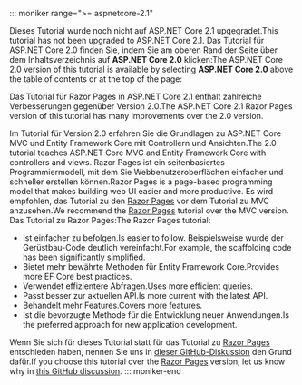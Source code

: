 ::: moniker range=">= aspnetcore-2.1"

<span data-ttu-id="97168-101">Dieses Tutorial wurde noch nicht auf ASP.NET Core 2.1 upgegradet.</span><span class="sxs-lookup"><span data-stu-id="97168-101">This tutorial has not been upgraded to ASP.NET Core 2.1.</span></span> <span data-ttu-id="97168-102">Das Tutorial für ASP.NET Core 2.0 finden Sie, indem Sie am oberen Rand der Seite über dem Inhaltsverzeichnis auf **ASP.NET Core 2.0** klicken:</span><span class="sxs-lookup"><span data-stu-id="97168-102">The ASP.NET Core 2.0 version of this tutorial is available by selecting **ASP.NET Core 2.0** above the table of contents or at the top of the page:</span></span>

<span data-ttu-id="97168-103">Das Tutorial für Razor Pages in ASP.NET Core 2.1 enthält zahlreiche Verbesserungen gegenüber Version 2.0.</span><span class="sxs-lookup"><span data-stu-id="97168-103">The ASP.NET Core 2.1 Razor Pages version of this tutorial has many improvements over the 2.0 version.</span></span>

<span data-ttu-id="97168-104">Im Tutorial für Version 2.0 erfahren Sie die Grundlagen zu ASP.NET Core MVC und Entity Framework Core mit Controllern und Ansichten.</span><span class="sxs-lookup"><span data-stu-id="97168-104">The 2.0 tutorial teaches ASP.NET Core MVC and Entity Framework Core with controllers and views.</span></span> <span data-ttu-id="97168-105">Razor Pages ist ein seitenbasiertes Programmiermodell, mit dem Sie Webbenutzeroberflächen einfacher und schneller erstellen können.</span><span class="sxs-lookup"><span data-stu-id="97168-105">Razor Pages is a page-based programming model that makes building web UI easier and more productive.</span></span> <span data-ttu-id="97168-106">Es wird empfohlen, das Tutorial zu den [Razor Pages](xref:data/ef-rp/intro) vor dem Tutorial zu MVC anzusehen.</span><span class="sxs-lookup"><span data-stu-id="97168-106">We recommend the [Razor Pages](xref:data/ef-rp/intro) tutorial over the MVC version.</span></span> <span data-ttu-id="97168-107">Das Tutorial zu Razor Pages:</span><span class="sxs-lookup"><span data-stu-id="97168-107">The Razor Pages tutorial:</span></span>

* <span data-ttu-id="97168-108">Ist einfacher zu befolgen.</span><span class="sxs-lookup"><span data-stu-id="97168-108">Is easier to follow.</span></span> <span data-ttu-id="97168-109">Beispielsweise wurde der Gerüstbau-Code deutlich vereinfacht.</span><span class="sxs-lookup"><span data-stu-id="97168-109">For example, the scaffolding code has been significantly simplified.</span></span>
* <span data-ttu-id="97168-110">Bietet mehr bewährte Methoden für Entity Framework Core.</span><span class="sxs-lookup"><span data-stu-id="97168-110">Provides more EF Core best practices.</span></span>
* <span data-ttu-id="97168-111">Verwendet effizientere Abfragen.</span><span class="sxs-lookup"><span data-stu-id="97168-111">Uses more efficient queries.</span></span>
* <span data-ttu-id="97168-112">Passt besser zur aktuellen API.</span><span class="sxs-lookup"><span data-stu-id="97168-112">Is more current with the latest API.</span></span>
* <span data-ttu-id="97168-113">Behandelt mehr Features.</span><span class="sxs-lookup"><span data-stu-id="97168-113">Covers more features.</span></span>
* <span data-ttu-id="97168-114">Ist die bevorzugte Methode für die Entwicklung neuer Anwendungen.</span><span class="sxs-lookup"><span data-stu-id="97168-114">Is the preferred approach for new application development.</span></span>

<span data-ttu-id="97168-115">Wenn Sie sich für dieses Tutorial statt für das Tutorial zu [Razor Pages](xref:data/ef-rp/intro) entschieden haben, nennen Sie uns in [dieser GitHub-Diskussion](https://github.com/aspnet/Docs/issues/6146) den Grund dafür.</span><span class="sxs-lookup"><span data-stu-id="97168-115">If you choose this tutorial over the [Razor Pages](xref:data/ef-rp/intro) version, let us know why in [this GitHub discussion](https://github.com/aspnet/Docs/issues/6146).</span></span>
::: moniker-end
